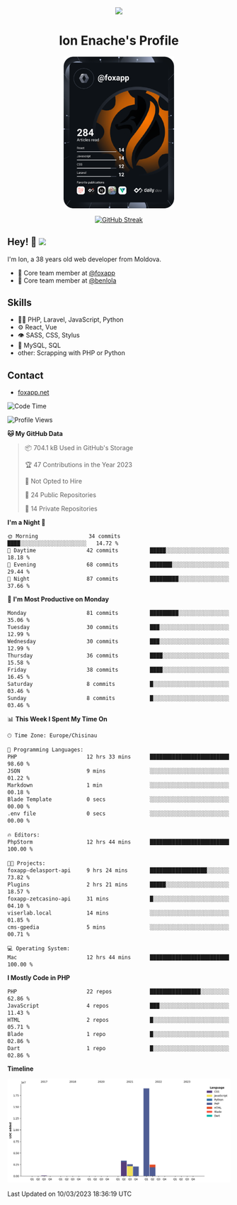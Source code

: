 <div id="header" align="center">
  <img src="https://media.giphy.com/media/M9gbBd9nbDrOTu1Mqx/giphy.gif" width="100"/>
	<h1>Ion Enache's Profile</h1>
</div>
<div align="center">
	<a href="https://app.daily.dev/foxapp"><img src="https://github.com/foxapp/foxapp/blob/master/devcard.svg" width="250" alt="Ion Enache's Dev Card"/></a>
</div>


<div align="center">
	
[![GitHub Streak](http://github-readme-streak-stats.herokuapp.com?user=foxapp&hide_border=true&date_format=M%20j%5B%2C%20Y%5D)](https://git.io/streak-stats)
	
</div>


## Hey! 👋 <img src="https://media.giphy.com/media/hvRJCLFzcasrR4ia7z/giphy.gif" width="30px"/>
I'm Ion, a 38 years old web developer from Moldova.


- 👥 Core team member at [@foxapp](https://github.com/foxapp)
- 👥 Core team member at [@benlola](https://github.com/benlola)

## Skills
- 👨‍💻 PHP, Laravel, JavaScript, Python
- ⚙️ React, Vue
- 👁️ SASS, CSS, Stylus
- 💽 MySQL, SQL
- other: Scrapping with PHP or Python

## Contact
- [foxapp.net](https://www.foxapp.net)

<!--START_SECTION:waka-->
![Code Time](http://img.shields.io/badge/Code%20Time-1%2C251%20hrs%2013%20mins-blue)

![Profile Views](http://img.shields.io/badge/Profile%20Views-0-blue)

**🐱 My GitHub Data** 

> 📦 704.1 kB Used in GitHub's Storage 
 > 
> 🏆 47 Contributions in the Year 2023
 > 
> 🚫 Not Opted to Hire
 > 
> 📜 24 Public Repositories 
 > 
> 🔑 14 Private Repositories 
 > 
**I'm a Night 🦉** 

```text
🌞 Morning                34 commits          ████░░░░░░░░░░░░░░░░░░░░░   14.72 % 
🌆 Daytime                42 commits          █████░░░░░░░░░░░░░░░░░░░░   18.18 % 
🌃 Evening                68 commits          ███████░░░░░░░░░░░░░░░░░░   29.44 % 
🌙 Night                  87 commits          █████████░░░░░░░░░░░░░░░░   37.66 % 
```
📅 **I'm Most Productive on Monday** 

```text
Monday                   81 commits          █████████░░░░░░░░░░░░░░░░   35.06 % 
Tuesday                  30 commits          ███░░░░░░░░░░░░░░░░░░░░░░   12.99 % 
Wednesday                30 commits          ███░░░░░░░░░░░░░░░░░░░░░░   12.99 % 
Thursday                 36 commits          ████░░░░░░░░░░░░░░░░░░░░░   15.58 % 
Friday                   38 commits          ████░░░░░░░░░░░░░░░░░░░░░   16.45 % 
Saturday                 8 commits           █░░░░░░░░░░░░░░░░░░░░░░░░   03.46 % 
Sunday                   8 commits           █░░░░░░░░░░░░░░░░░░░░░░░░   03.46 % 
```


📊 **This Week I Spent My Time On** 

```text
🕑︎ Time Zone: Europe/Chisinau

💬 Programming Languages: 
PHP                      12 hrs 33 mins      █████████████████████████   98.60 % 
JSON                     9 mins              ░░░░░░░░░░░░░░░░░░░░░░░░░   01.22 % 
Markdown                 1 min               ░░░░░░░░░░░░░░░░░░░░░░░░░   00.18 % 
Blade Template           0 secs              ░░░░░░░░░░░░░░░░░░░░░░░░░   00.00 % 
.env file                0 secs              ░░░░░░░░░░░░░░░░░░░░░░░░░   00.00 % 

🔥 Editors: 
PhpStorm                 12 hrs 44 mins      █████████████████████████   100.00 % 

🐱‍💻 Projects: 
foxapp-delasport-api     9 hrs 24 mins       ██████████████████░░░░░░░   73.82 % 
Plugins                  2 hrs 21 mins       █████░░░░░░░░░░░░░░░░░░░░   18.57 % 
foxapp-zetcasino-api     31 mins             █░░░░░░░░░░░░░░░░░░░░░░░░   04.10 % 
viserlab.local           14 mins             ░░░░░░░░░░░░░░░░░░░░░░░░░   01.85 % 
cms-gpedia               5 mins              ░░░░░░░░░░░░░░░░░░░░░░░░░   00.71 % 

💻 Operating System: 
Mac                      12 hrs 44 mins      █████████████████████████   100.00 % 
```

**I Mostly Code in PHP** 

```text
PHP                      22 repos            ████████████████░░░░░░░░░   62.86 % 
JavaScript               4 repos             ███░░░░░░░░░░░░░░░░░░░░░░   11.43 % 
HTML                     2 repos             █░░░░░░░░░░░░░░░░░░░░░░░░   05.71 % 
Blade                    1 repo              █░░░░░░░░░░░░░░░░░░░░░░░░   02.86 % 
Dart                     1 repo              █░░░░░░░░░░░░░░░░░░░░░░░░   02.86 % 
```



**Timeline**

![Lines of Code chart](https://raw.githubusercontent.com/foxapp/foxapp/master/assets/bar_graph.png)


 Last Updated on 10/03/2023 18:36:19 UTC
<!--END_SECTION:waka-->
